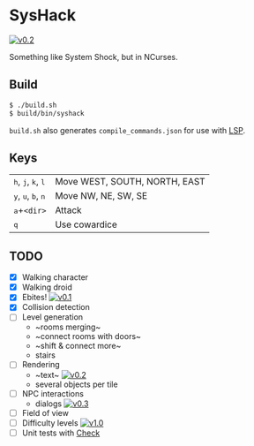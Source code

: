 SysHack
=======

[![v0.2](https://img.shields.io/badge/dev-v0.2-lightgray.svg)](../../tree/v0.2)

Something like System Shock, but in NCurses.

## Build

```sh
$ ./build.sh
$ build/bin/syshack
```

`build.sh` also generates `compile_commands.json` for use with
[LSP](https://github.com/microsoft/language-server-protocol).

## Keys

|                                                        |                               |
| ---                                                    | ---                           |
| <kbd>h</kbd>, <kbd>j</kbd>, <kbd>k</kbd>, <kbd>l</kbd> | Move WEST, SOUTH, NORTH, EAST |
| <kbd>y</kbd>, <kbd>u</kbd>, <kbd>b</kbd>, <kbd>n</kbd> | Move NW, NE, SW, SE           |
| <kbd>a</kbd>+`<dir>`                                   | Attack                        |
| <kbd>q</kbd>                                           | Use cowardice                 |

## TODO

- [x] Walking character
- [x] Walking droid
- [x] Ebites!
  [![v0.1](https://img.shields.io/badge/-v0.1-brightgreen.svg)](../../tree/v0.1)
- [x] Collision detection
- [ ] Level generation
  - ~rooms merging~
  - ~connect rooms with doors~
  - ~shift & connect more~
  - stairs
- [ ] Rendering
  - ~text~
  [![v0.2](https://img.shields.io/badge/-v0.2-lightgray.svg)](../../tree/v0.2)
  - several objects per tile
- [ ] NPC interactions
  - dialogs
  [![v0.3](https://img.shields.io/badge/-v0.3-lightgray.svg)](../../tree/v0.3)
- [ ] Field of view
- [ ] Difficulty levels
  [![v1.0](https://img.shields.io/badge/-v1.0-lightgray.svg)](../../tree/v1.0)
- [ ] Unit tests with [Check](https://github.com/libcheck/check)
